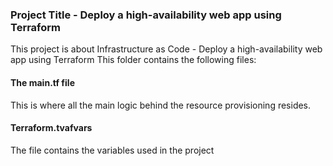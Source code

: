 ### Project Title - Deploy a high-availability web app using Terraform
This project is about Infrastructure as Code - Deploy a high-availability web app using Terraform  This folder contains the following files:


#### The main.tf file
This is where all the main logic behind the resource provisioning resides.

#### Terraform.tvafvars
The file contains the variables used in the project 


